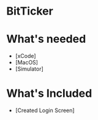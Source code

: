 # BitTicker


# What's needed

* [xCode]
* [MacOS]
* [Simulator]

 
# What's Included
* [Created Login Screen]



